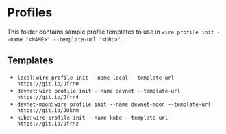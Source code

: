# Profiles

This folder contains sample profile templates to use in `wire profile init --name "<NAME>" --template-url "<URL>"`.

## Templates

* `local`: `wire profile init --name local --template-url https://git.io/Jfrn0`
* `devnet`: `wire profile init --name devnet --template-url https://git.io/Jfrn4`
* `devnet-moon`: `wire profile init --name devnet-moon --template-url https://git.io/JUkhm`
* `kube`: `wire profile init --name kube --template-url https://git.io/Jfrnz`

